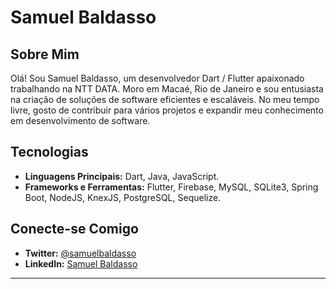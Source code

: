 # Samuel Baldasso

## Sobre Mim
Olá! Sou Samuel Baldasso, um desenvolvedor Dart / Flutter apaixonado trabalhando na NTT DATA. Moro em Macaé, Rio de Janeiro e sou entusiasta na criação de soluções de software eficientes e escaláveis. No meu tempo livre, gosto de contribuir para vários projetos e expandir meu conhecimento em desenvolvimento de software.

## Tecnologias
- **Linguagens Principais:** Dart, Java, JavaScript.
- **Frameworks e Ferramentas:** Flutter, Firebase, MySQL, SQLite3, Spring Boot, NodeJS, KnexJS, PostgreSQL, Sequelize.

## Conecte-se Comigo
- **Twitter:** [@samuelbaldasso](https://twitter.com/samuelbaldasso)
- **LinkedIn:** [Samuel Baldasso](https://www.linkedin.com/in/samuel-baldasso-91903b141/)

---
